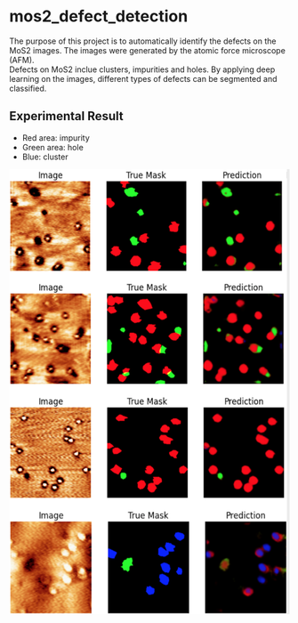 # mos2_defect_detection

The purpose of this project is to automatically identify the defects on the MoS2 images. The images were generated by the atomic force microscope (AFM).  
Defects on MoS2 inclue clusters, impurities and holes. By applying deep learning on the images, different types of defects can be segmented and classified.


## Experimental Result
- Red area: impurity  
- Green area: hole  
- Blue: cluster  

<img src="/images/prediction_result_1.png" width="600" height="800">
